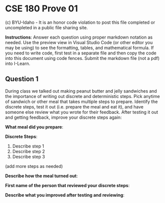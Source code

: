 # CSE 180 Prove 01

(c) BYU-Idaho - It is an honor code violation to post this
file completed or uncompleted in a public file sharing site.

**Instructions**: Answer each question using proper markdown notation as needed.  Use the preview view in Visual Studio Code (or other editor you may be using) to see the formatting, tables, and mathematical formula.  If you need to write code, first test in a separate file and then copy the code into this document using code fences.  Submit the markdown file (not a pdf) into I-Learn.


## Question 1

During class we talked out making peanut butter and jelly sandwiches and the importance of writing out discrete and deterministic steps.  Pick anytime of sandwich or other meal that takes multiple steps to prepare.  Identify the discrete steps, test it out (i.e. prepare the meal and eat it), and have someone else review what you wrote for their feedback.  After testing it out and getting feedback, improve your discrete steps again:

**What meal did you prepare**:

**Discrete Steps**:
1. Describe step 1
2. Describe step 2
3. Describe step 3

(add more steps as needed)

**Describe how the meal turned out**:

**First name of the person that reviewed your discrete steps**:

**Describe what you improved after testing and reviewing**:

